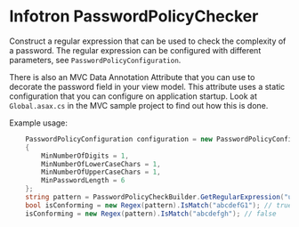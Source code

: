 Infotron PasswordPolicyChecker
==============================

Construct a regular expression that can be used to check the complexity of a password. The regular expression can be configured with different parameters, see `PasswordPolicyConfiguration`.

There is also an MVC Data Annotation Attribute that you can use to decorate the password field in your view model. This attribute uses a static configuration that you can configure on application startup. Look at `Global.asax.cs` in the MVC sample project to find out how this is done.

Example usage:

```cs
    PasswordPolicyConfiguration configuration = new PasswordPolicyConfiguration
    {
        MinNumberOfDigits = 1,
        MinNumberOfLowerCaseChars = 1,
        MinNumberOfUpperCaseChars = 1,
        MinPasswordLength = 6
    };
    string pattern = PasswordPolicyCheckBuilder.GetRegularExpression("user@example.com", configuration);
    bool isConforming = new Regex(pattern).IsMatch("abcdefG1"); // true
    isConforming = new Regex(pattern).IsMatch("abcdefgh"); // false
```
